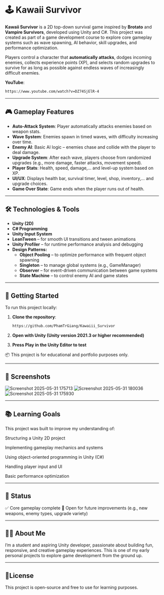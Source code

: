 # 🕹️ Kawaii Survivor

**Kawaii Survivor** is a 2D top-down survival game inspired by **Brotato** and **Vampire Survivors**, developed using Unity and C#. This project was created as part of a game development course to explore core gameplay systems such as wave spawning, AI behavior, skill upgrades, and performance optimization.

Players control a character that **automatically attacks**, dodges incoming enemies, collects experience points (XP), and selects random upgrades to survive for as long as possible against endless waves of increasingly difficult enemies.

**YouTube**:
   ```bash
   https://www.youtube.com/watch?v=DZ74SjElR-4
   ```

---

## 🎮 Gameplay Features

- **Auto-Attack System**: Player automatically attacks enemies based on weapon stats.
- **Wave System**: Enemies spawn in timed waves, with difficulty increasing over time.
- **Enemy AI**: Basic AI logic – enemies chase and collide with the player to deal damage.
- **Upgrade System**: After each wave, players choose from randomized upgrades (e.g., more damage, faster attacks, movement speed).
- **Player Stats**: Health, speed, damage,... and level-up system based on XP.
- **UI/UX**: Displays health bar, survival timer, level, shop, inventory,... and upgrade choices.
- **Game Over State**: Game ends when the player runs out of health.

---

## 🛠️ Technologies & Tools
- **Unity (2D)**
- **C# Programming**
- **Unity Input System**
- **LeanTween** – for smooth UI transitions and tween animations
- **Unity Profiler** – for runtime performance analysis and debugging
- **Design Patterns:**
   - **Object Pooling** – to optimize performance with frequent object spawning
   - **Singleton** – to manage global systems (e.g., GameManager)
   - **Observer** – for event-driven communication between game systems
   - **State Machine** – to control enemy AI and game states
  
---

## 🚀 Getting Started

To run this project locally:

1. **Clone the repository**:
   ```bash
   https://github.com/PhamTrGiang/Kawaiii_Survivor
2. **Open with Unity (Unity version 2021.3 or higher recommended)**

3. **Press Play in the Unity Editor to test**

📦 This project is for educational and portfolio purposes only.

---

## 📸 Screenshots
   
   ![Screenshot 2025-05-31 175713](https://github.com/user-attachments/assets/0aa8c644-7f39-4d44-9218-ff54904e6421)
   ![Screenshot 2025-05-31 180036](https://github.com/user-attachments/assets/67300f60-67f2-49ff-b15c-b2a61055a821)
   ![Screenshot 2025-05-31 175930](https://github.com/user-attachments/assets/03b3957d-557d-4356-8b04-a133ebd191b8)

---

## 📚 Learning Goals
This project was built to improve my understanding of:

Structuring a Unity 2D project

Implementing gameplay mechanics and systems

Using object-oriented programming in Unity (C#)

Handling player input and UI

Basic performance optimization

---

## 📌 Status
✅ Core gameplay complete
🔄 Open for future improvements (e.g., new weapons, enemy types, upgrade variety)

---

## 🙋‍♂️ About Me
I’m a student and aspiring Unity developer, passionate about building fun, responsive, and creative gameplay experiences. This is one of my early personal projects to explore game development from the ground up.

---

## 📄License
This project is open-source and free to use for learning purposes.
